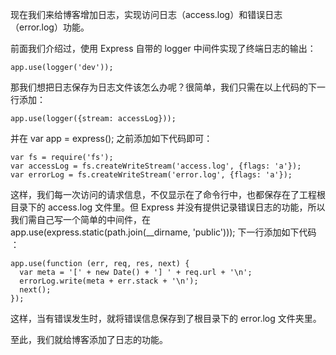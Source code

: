 现在我们来给博客增加日志，实现访问日志（access.log）和错误日志（error.log）功能。

前面我们介绍过，使用 Express 自带的 logger 中间件实现了终端日志的输出：

    app.use(logger('dev'));

那我们想把日志保存为日志文件该怎么办呢？很简单，我们只需在以上代码的下一行添加：

    app.use(logger({stream: accessLog}));

并在 var app = express(); 之前添加如下代码即可：

```
var fs = require('fs');
var accessLog = fs.createWriteStream('access.log', {flags: 'a'});
var errorLog = fs.createWriteStream('error.log', {flags: 'a'});
```

这样，我们每一次访问的请求信息，不仅显示在了命令行中，也都保存在了工程根目录下的 access.log 文件里。但 Express 并没有提供记录错误日志的功能，所以我们需自己写一个简单的中间件，在 app.use(express.static(path.join(__dirname, 'public'))); 下一行添加如下代码 ：

```
app.use(function (err, req, res, next) {
  var meta = '[' + new Date() + '] ' + req.url + '\n';
  errorLog.write(meta + err.stack + '\n');
  next();
});
```

这样，当有错误发生时，就将错误信息保存到了根目录下的 error.log 文件夹里。

至此，我们就给博客添加了日志的功能。